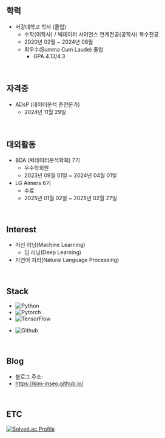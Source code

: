 ## 학력

- 서강대학교 학사 (졸업)
  - 수학(이학사) / 빅데이터 사이언스 연계전공(공학사) 복수전공
  - 2020년 02월 ~ 2024년 08월
  - 최우수(Summa Cum Laude) 졸업
    - GPA 4.13/4.3

<br/>

## 자격증

- ADsP (데이터분석 준전문가)
  - 2024년 11월 29일

<br/>

## 대외활동

- BDA (빅데이터분석학회) 7기
  - 우수학회원
  - 2023년 09월 01일 ~ 2024년 04월 01일
- LG Aimers 6기
  - 수료
  - 2025년 01월 02일 ~ 2025년 02월 27일

<br/>

## Interest
- 머신 러닝(Machine Learning)
  - 딥 러닝(Deep Learning)
- 자연어 처리(Natural Language Processing)

<br/>

## Stack
- ![Python](https://img.shields.io/badge/Python-3776AB?style=for-the-badge&logo=python&logoColor=white)
- ![Pytorch](https://img.shields.io/badge/PyTorch-EE4C2C?style=for-the-badge&logo=PyTorch&logoColor=white)
- ![TensorFlow](https://img.shields.io/badge/TensorFlow-FF6F00?style=for-the-badge&logo=TensorFlow&logoColor=white)
<!-- ![FastAPI](https://img.shields.io/badge/FastAPI-009688?style=for-the-badge&logo=FastAPI&logoColor=white) -->
- ![Github](https://img.shields.io/badge/github-181717?style=for-the-badge&logo=github&logoColor=white)

<br/>

## Blog

- 블로그 주소:
- https://kim-inseo.github.io/

<br/>

## ETC
<!--
![Kim Inseo's GitHub stats](https://github-readme-stats.vercel.app/api?username=Kim-Inseo&show_icons=true&theme=cobalt)


[![Top Langs](https://github-readme-stats.vercel.app/api/top-langs/?username=Kim-Inseo&layout=donut-vertical)](https://github.com/anuraghazra/github-readme-stats)
-->

[![Solved.ac Profile](http://mazassumnida.wtf/api/v2/generate_badge?boj=mathematica)](https://solved.ac/mathematica/)

